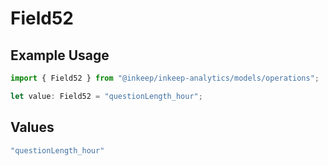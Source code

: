 # Field52

## Example Usage

```typescript
import { Field52 } from "@inkeep/inkeep-analytics/models/operations";

let value: Field52 = "questionLength_hour";
```

## Values

```typescript
"questionLength_hour"
```